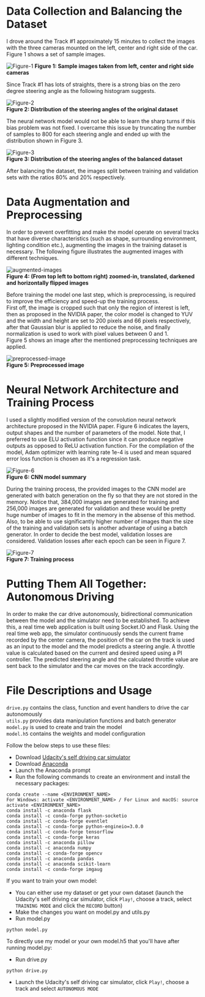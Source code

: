 
# Data Collection and Balancing the Dataset
I drove around the Track #1 approximately 15 minutes to collect the images with the three cameras mounted on the left, center and right side of the car. Figure 1 shows a set of sample images.  

![Figure-1](https://user-images.githubusercontent.com/43919074/229631030-89cfca67-6fe9-4148-9e2d-175c30914bf7.png)
**Figure 1: Sample images taken from left, center and right side cameras**
 
Since Track #1 has lots of straights, there is a strong bias on the zero degree steering angle as the following histogram suggests.  

![Figure-2](https://user-images.githubusercontent.com/43919074/229843435-cf744305-a599-449b-8915-5d3ae4a676fe.png)  
**Figure 2: Distribution of the steering angles of the original dataset**

The neural network model would not be able to learn the sharp turns if this bias problem was not fixed. I overcame this issue by truncating the number of samples to 800 for each steering angle and ended up with the distribution shown in Figure 3.  

![Figure-3](https://user-images.githubusercontent.com/43919074/229843481-3cbba3f6-08c5-471b-af1a-a13fe051cd48.png)  
**Figure 3: Distribution of the steering angles of the balanced dataset**  

After balancing the dataset, the images split between training and validation sets with the ratios 80% and 20% respectively. 

# Data Augmentation and Preprocessing
In order to prevent overfitting and make the model operate on several tracks that have diverse characteristics (such as shape, surrounding environment, lighting condition etc.), augmenting the images in the training dataset is necessary. The following figure illustrates the augmented images with different techniques.  

![augmented-images](https://user-images.githubusercontent.com/43919074/229873377-04ba8a66-22ff-4c97-bc90-6a5d4d81668a.png)  
**Figure 4: (From top left to bottom right) zoomed-in, translated, darkened and horizontally flipped images**

Before training the model one last step, which is preprocessing, is required to improve the efficiency and speed-up the training process.  
First off, the image is cropped such that only the region of interest is left, then as proposed in the NVIDIA paper, the color model is changed to YUV and the width and height are set to 200 pixels and 66 pixels respectively, after that Gaussian blur is applied to reduce the noise, and finally normalization is used to work with pixel values between 0 and 1.   
Figure 5 shows an image after the mentioned preprocessing techniques are applied.  

![preprocessed-image](https://user-images.githubusercontent.com/43919074/229897130-3d9471d4-e099-4209-8073-d4353b23959d.png)  
**Figure 5: Preprocessed image**

# Neural Network Architecture and Training Process
I used a slightly modified version of the convolution neural network architecture proposed in the NVIDIA paper. Figure 6 indicates the layers, output shapes and the number of parameters of the model. Note that, I preferred to use ELU activation function since it can produce negative outputs as opposed to ReLU activation function. For the compilation of the model, Adam optimizer with learning rate 1e-4 is used and mean squared error loss function is chosen as it's a regression task.   

![Figure-6](https://user-images.githubusercontent.com/43919074/230517752-a88fee2d-61d0-48a6-9583-321933bcc073.png)  
**Figure 6: CNN model summary**
  
During the training process, the provided images to the CNN model are generated with batch generation on the fly so that they are not stored in the memory. Notice that, 384,000 images are generated for training and 256,000 images are generated for validation and these would be pretty huge number of images to fit in the memory in the absense of this method. Also, to be able to use significantly higher number of images than the size of the training and validation sets is another advantage of using a batch generator. In order to decide the best model, validation losses are considered. Validation losses after each epoch can be seen in Figure 7. 

![Figure-7](https://user-images.githubusercontent.com/43919074/230692258-54c22c4d-4bd7-4881-a7d2-770a955a56dd.png)  
**Figure 7: Training process**

# Putting Them All Together: Autonomous Driving
In order to make the car drive autonomously, bidirectional communication between the model and the simulator need to be established. To achieve this, a real time web application is built using Socket.IO and Flask. Using the real time web app, the simulator continuously sends the current frame recorded by the center camera, the position of the car on the track is used as an input to the model and the model predicts a steering angle. A throttle value is calculated based on the current and desired speed using a PI controller. The predicted steering angle and the calculated throttle value are sent back to the simulator and the car moves on the track accordingly.      

# File Descriptions and Usage
`drive.py` contains the class, function and event handlers to drive the car autonomously   
`utils.py` provides data manipulation functions and batch generator  
`model.py` is used to create and train the model  
`model.h5` contains the weights and model configuration

Follow the below steps to use these files:  
* Download [Udacity's self driving car simulator](https://github.com/udacity/self-driving-car-sim)
* Download [Anaconda](https://www.anaconda.com/products/distribution)  
* Launch the Anaconda prompt 
* Run the following commands to create an environment and install the necessary packages:   
~~~
conda create --name <ENVIRONMENT_NAME>
For Windows: activate <ENVIRONMENT_NAME> / For Linux and macOS: source activate <ENVIRONMENT_NAME>   
conda install -c anaconda flask
conda install -c conda-forge python-socketio
conda install -c conda-forge eventlet
conda install -c conda-forge python-engineio=3.0.0
conda install -c conda-forge tensorflow
conda install -c conda-forge keras 
conda install -c anaconda pillow
conda install -c anaconda numpy
conda install -c conda-forge opencv
conda install -c anaconda pandas
conda install -c anaconda scikit-learn
conda install -c conda-forge imgaug
~~~

If you want to train your own model:  
* You can either use my dataset or get your own dataset (launch the Udacity's self driving car simulator, click `Play!`, choose a track, select `TRAINING MODE` and click the `RECORD` button)     
* Make the changes you want on model.py and utils.py  
* Run model.py  
~~~ 
python model.py
~~~

To directly use my model or your own model.h5 that you'll have after running model.py:  
* Run drive.py   
~~~ 
python drive.py
~~~
* Launch the Udacity's self driving car simulator, click `Play!`, choose a track and select `AUTONOMOUS MODE`  

